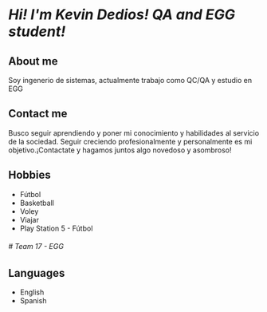 # *Hi! I'm Kevin Dedios! QA and EGG student!*

## About me

Soy ingenerio de sistemas, actualmente trabajo como QC/QA y estudio en EGG

## Contact me

Busco seguir aprendiendo y poner mi conocimiento y habilidades al servicio de la sociedad. Seguir creciendo profesionalmente y personalmente es mi objetivo.¡Contactate y hagamos juntos algo novedoso y asombroso!

## Hobbies
- Fútbol
- Basketball
- Voley
- Viajar
- Play Station 5 - Fútbol
###### # Team 17 - EGG


## Languages

- English
- Spanish
